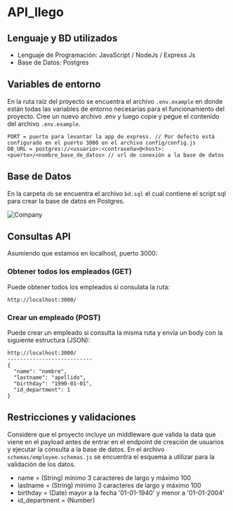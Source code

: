 # API_llego

## Lenguaje y BD utilizados

- Lenguaje de Programación: JavaScript / NodeJs / Express Js
- Base de Datos: Postgres

## Variables de entorno

En la ruta raíz del proyecto se encuentra el archivo ```.env.example``` en donde están todas las variables de entorno necesarias para el funcionamiento del proyecto.
Cree un nuevo archivo .env y luego copie y pegue el contenido del archivo ```.env.example```.

```
PORT = puerto para levantar la app de express. // Por defecto está configurado en el puerto 3000 en el archivo config/config.js
DB_URL = postgres://<usuario>:<contraseña>@<host>:<puerto>/<nombre_base_de_datos> // url de conexión a la base de datos 
```

## Base de Datos

En la carpeta ```db``` se encuentra el archivo ```bd.sql``` el cual contiene el script sql para crear la base de datos en Postgres.

![Company](https://user-images.githubusercontent.com/95497717/216847365-5905c62a-63b8-4ea3-8520-dcf2f009c167.png)

## Consultas API

Asumiendo que estamos en localhost, puerto 3000:

### Obtener todos los empleados (GET)

Puede obtener todos los empleados si consulata la ruta:

```
http://localhost:3000/
```

### Crear un empleado (POST)

Puede crear un empleado si consulta la misma ruta y envía un body con la siguiente estructura (JSON):

```
http://localhost:3000/
---------------------------
{
  "name": "nombre",
  "lastname": "apellido",
  "birthday": "1990-01-01",
  "id_department": 1
}
```

## Restricciones y validaciones

Considere que el proyecto incluye un middleware que valida la data que viene en el payload antes de entrar en el endpoint de creación de usuarios 
y ejecutar la consulta a la base de datos. En el archivo ```schemas/employee.schemas.js``` se encuentra el esquema a utilizar para la validación de los datos.

- name = (String) mínimo 3 caracteres de largo y máximo 100 
- lastname = (String) mínimo 3 caracteres de largo y máximo 100 
- birthday = (Date) mayor a la fecha '01-01-1940' y menor a '01-01-2004'
- id_department = (Number)

